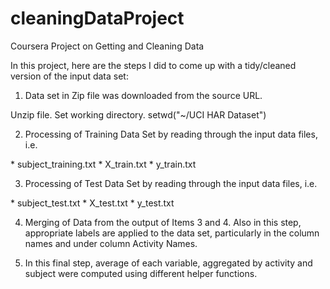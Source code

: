 cleaningDataProject
===================

Coursera Project on Getting and Cleaning Data

In this project, here are the steps I did to come up with a tidy/cleaned version of the input data set:

1. Data set in Zip file was downloaded from the source URL.

 Unzip file.
 Set working directory.
 setwd("~/UCI HAR Dataset")

2. Processing of Training Data Set by reading through the input data files, i.e.

  \* subject_training.txt
  \* X_train.txt
  \* y_train.txt

3. Processing of Test Data Set by reading through the input data files, i.e.

  \* subject_test.txt
  \* X_test.txt
  \* y_test.txt

4. Merging of Data from the output of Items 3 and 4. Also in this step, appropriate labels are applied to the data set, particularly in the column names and under column Activity Names.

5. In this final step, average of each variable, aggregated by activity and subject were computed using different helper functions.

